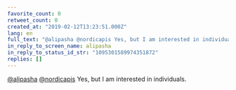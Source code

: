 ```yaml
---
favorite_count: 0
retweet_count: 0
created_at: "2019-02-12T13:23:51.000Z"
lang: en
full_text: "@alipasha @nordicapis Yes, but I am interested in individuals."
in_reply_to_screen_name: alipasha
in_reply_to_status_id_str: "1095301589974351872"
replies: []
---
```


[@alipasha](https://twitter.com/alipasha)
[@nordicapis](https://twitter.com/nordicapis) Yes, but I am interested in
individuals.
